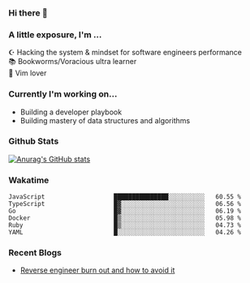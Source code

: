 ### Hi there 👋
### A little exposure, I'm ...

☪ Hacking the system & mindset for software engineers performance <br/>
📚 Bookworms/Voracious ultra learner <br/>
🎠 Vim lover <br/>

<!--
**bitethecode/bitethecode** is a ✨ _special_ ✨ repository because its `README.md` (this file) appears on your GitHub profile.

Here are some ideas to get you started:

- 🔭 I’m currently working on ...
- 🌱 I’m currently learning ...
- 👯 I’m looking to collaborate on ...
- 🤔 I’m looking for help with ...
- 💬 Ask me about ...
- 📫 How to reach me: ...
- 😄 Pronouns: ...
- ⚡ Fun fact: ...
-->

### Currently I'm working on... 
- Building a developer playbook
- Building mastery of data structures and algorithms

### Github Stats
[![Anurag's GitHub stats](https://github-readme-stats.vercel.app/api?username=bitethecode&count_private=true&showing_icons=true)](https://github.com/anuraghazra/github-readme-stats)

### Wakatime
<!--START_SECTION:waka-->

```text
JavaScript                   ███████████████░░░░░░░░░░   60.55 %
TypeScript                   █▓░░░░░░░░░░░░░░░░░░░░░░░   06.56 %
Go                           █▓░░░░░░░░░░░░░░░░░░░░░░░   06.19 %
Docker                       █▒░░░░░░░░░░░░░░░░░░░░░░░   05.98 %
Ruby                         █▒░░░░░░░░░░░░░░░░░░░░░░░   04.73 %
YAML                         █░░░░░░░░░░░░░░░░░░░░░░░░   04.26 %
```

<!--END_SECTION:waka-->

### Recent Blogs
- [Reverse engineer burn out and how to avoid it](https://bitethecode.org/#/articles/reverse-engineer-burnout-and-how-to-avoid-it)

